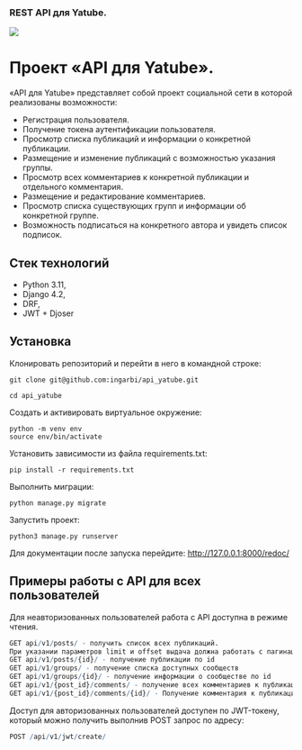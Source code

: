 ### REST API для Yatube.
![](https://img.shields.io/badge/django%20rest-ff1709?style=for-the-badge&logo=django&logoColor=white)

# Проект «API для Yatube».

«API для Yatube» представляет собой проект социальной сети в которой реализованы возможности: 
- Регистрация пользователя.
- Получение токена аутентификации пользователя.
- Просмотр списка публикаций и информации о конкретной публикации.
- Размещение и изменение публикаций с возможностью указания группы.
- Просмотр всех комментариев к конкретной публикации и отдельного комментария.
- Размещение и редактирование комментариев.
- Просмотр списка существующих групп и информации об конкретной группе.
- Возможность подписаться на конкретного автора и увидеть список подписок.

## Стек технологий

* Python 3.11,
* Django 4.2,
* DRF,
* JWT + Djoser

## Установка 

Клонировать репозиторий и перейти в него в командной строке:
```
git clone git@github.com:ingarbi/api_yatube.git
```
```
cd api_yatube
```
Cоздать и активировать виртуальное окружение:
```
python -m venv env
source env/bin/activate
```

Установить зависимости из файла requirements.txt:
```
pip install -r requirements.txt
```

Выполнить миграции:
```
python manage.py migrate
```
Запустить проект:
```
python3 manage.py runserver
```

Для документации после запуска перейдите: http://127.0.0.1:8000/redoc/


## Примеры работы с API для всех пользователей

Для неавторизованных пользователей работа с API доступна в режиме чтения.

```r
GET api/v1/posts/ - получить список всех публикаций.
При указании параметров limit и offset выдача должна работать с пагинацией
GET api/v1/posts/{id}/ - получение публикации по id
GET api/v1/groups/ - получение списка доступных сообществ
GET api/v1/groups/{id}/ - получение информации о сообществе по id
GET api/v1/{post_id}/comments/ - получение всех комментариев к публикации
GET api/v1/{post_id}/comments/{id}/ - Получение комментария к публикации по id
```

Доступ для авторизованных пользователей доступен по JWT-токену, который можно получить выполнив POST запрос по адресу:

```r
POST /api/v1/jwt/create/
```